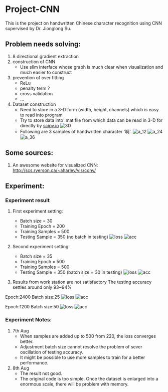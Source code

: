 
# Project-CNN

This is the project on handwritten Chinese character recognition using CNN supervised by Dr. Jionglong Su.

## Problem needs solving:

1. 8 directional gradient extraction
2. construction of CNN
   - Use slim interface whose graph is much clear when visualization and much easier to construct
3. prevention of over fitting
   - ReLu
   - penalty term ?
   - cross validation
   - ...
4. Dataset construction
   - Need to store in a 3-D form (width, height, channels) which is easy to read into program
   - Try to store data into .mat file from which data can be read in 3-D for directly by [scipy.io](https://docs.scipy.org/doc/scipy-0.19.1/reference/io.html)
![3D](images/3D_dataset.PNG)
   - Following are 3 samples of handwritten character '啊'.
![a_12](images/a_12.png)
![a_24](images/a_24.png)
![a_36](images/a_36.png)

## Some sources:

1. An awesome website for visualized CNN: http://scs.ryerson.ca/~aharley/vis/conv/


## Experiment:

### Experiment result
1. First experiment setting:
   - Batch size = 30
   - Training Epoch = 200
   - Training Samples = 500
   - Testing Sample = 350 (no batch in testing)
![loss](images/soft_loss_200_30_500train_390test.png)
![acc](images/acc_200_30_500train_390test.png)

2. Second experiment setting:
   - Batch size = 35
   - Training Epoch = 500
   - Training Samples = 500
   - Testing Sample = 350 (batch size = 30 in testing)
![loss](images/soft_loss_500_35_500_350.png)
![acc](images/acc_500_35_500_350.png)

3. Results from work station are not satisfactory
The testing accuracy settles around only 93~94%

Epoch:2400  Batch size:25
![loss](images/soft_loss_2400_25.png)
![acc](images/acc_200_2400_25.png)

Epoch:1200  Batch size:50
![loss](images/soft_loss_1200_50.png)
![acc](images/acc_200_1200_50.png)

### Experiment Notes:
1. 7th Aug
   - When samples are added up to 500 from 220, the loss converges better.
   - Adjustment batch size cannot resolve the problem of sever oscillation of testing accuracy.
   - It might be possible to use more samples to train for a better performance.
2. 8th Aug
   - The result not good.
   - The original code is too simple. Once the dataset is enlarged into a enormous scale, there will be problem with memory.
